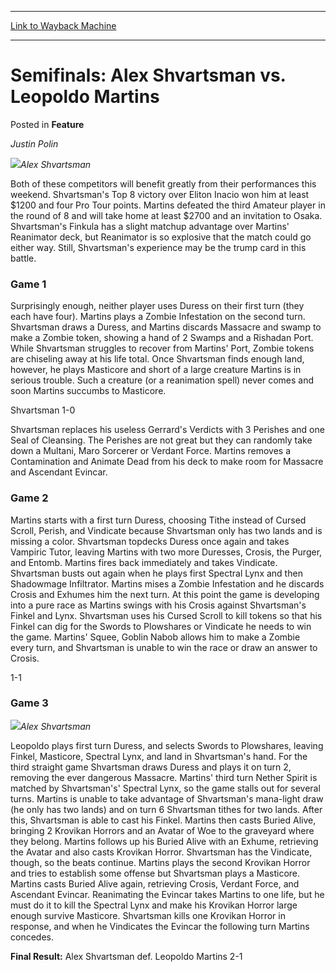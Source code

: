 
---
[Link to Wayback Machine](https://web.archive.org/web/20190605022125/https://magic.wizards.com/en/articles/archive/feature/semifinals-alex-shvartsman-vs-leopoldo-martins-2000-01-01)

[_metadata_:description]:- "Justin Polin Alex Shvartsman"
[_metadata_:generator]:- "Drupal 7 (http://drupal.org)"
[_metadata_:node]:- "958501"
[_metadata_:publish_date]:- "2000-01-01"
[_metadata_:source]:- "div-main-content"
[_metadata_:title]:- "Semifinals: Alex Shvartsman vs. Leopoldo Martins"
[_metadata_:wayback_capture_timestamp]:- "2019-06-05 02:21:25"
[_metadata_:wayback_raw_url]:- "https://web.archive.org/web/20190605022125id_/https://magic.wizards.com/en/articles/archive/feature/semifinals-alex-shvartsman-vs-leopoldo-martins-2000-01-01"
[_metadata_:wayback_url]:- "https://magic.wizards.com/en/articles/archive/feature/semifinals-alex-shvartsman-vs-leopoldo-martins-2000-01-01"
---


Semifinals: Alex Shvartsman vs. Leopoldo Martins
================================================



 Posted in **Feature**












*Justin Polin*


![](https://media.magic.wizards.com/image_legacy_migration/sideboard/images/gpcur01/a902.jpg)*Alex Shvartsman*


Both of these competitors will benefit greatly from their performances this weekend. Shvartsman's Top 8 victory over Eliton Inacio won him at least $1200 and four Pro Tour points. Martins defeated the third Amateur player in the round of 8 and will take home at least $2700 and an invitation to Osaka. Shvartsman's Finkula has a slight matchup advantage over Martins' Reanimator deck, but Reanimator is so explosive that the match could go either way. Still, Shvartsman's experience may be the trump card in this battle.


### Game 1


Surprisingly enough, neither player uses Duress on their first turn (they each have four). Martins plays a Zombie Infestation on the second turn. Shvartsman draws a Duress, and Martins discards Massacre and swamp to make a Zombie token, showing a hand of 2 Swamps and a Rishadan Port. While Shvartsman struggles to recover from Martins' Port, Zombie tokens are chiseling away at his life total. Once Shvartsman finds enough land, however, he plays Masticore and short of a large creature Martins is in serious trouble. Such a creature (or a reanimation spell) never comes and soon Martins succumbs to Masticore.


Shvartsman 1-0


Shvartsman replaces his useless Gerrard's Verdicts with 3 Perishes and one Seal of Cleansing. The Perishes are not great but they can randomly take down a Multani, Maro Sorcerer or Verdant Force. Martins removes a Contamination and Animate Dead from his deck to make room for Massacre and Ascendant Evincar.


### Game 2


Martins starts with a first turn Duress, choosing Tithe instead of Cursed Scroll, Perish, and Vindicate because Shvartsman only has two lands and is missing a color. Shvartsman topdecks Duress once again and takes Vampiric Tutor, leaving Martins with two more Duresses, Crosis, the Purger, and Entomb. Martins fires back immediately and takes Vindicate. Shvartsman busts out again when he plays first Spectral Lynx and then Shadowmage Infiltrator. Martins mises a Zombie Infestation and he discards Crosis and Exhumes him the next turn. At this point the game is developing into a pure race as Martins swings with his Crosis against Shvartsman's Finkel and Lynx. Shvartsman uses his Cursed Scroll to kill tokens so that his Finkel can dig for the Swords to Plowshares or Vindicate he needs to win the game. Martins' Squee, Goblin Nabob allows him to make a Zombie every turn, and Shvartsman is unable to win the race or draw an answer to Crosis.


1-1


### Game 3


![](https://media.magic.wizards.com/image_legacy_migration/sideboard/images/gpcur01/a890.jpg)*Alex Shvartsman*


Leopoldo plays first turn Duress, and selects Swords to Plowshares, leaving Finkel, Masticore, Spectral Lynx, and land in Shvartsman's hand. For the third straight game Shvartsman draws Duress and plays it on turn 2, removing the ever dangerous Massacre. Martins' third turn Nether Spirit is matched by Shvartsman's' Spectral Lynx, so the game stalls out for several turns. Martins is unable to take advantage of Shvartsman's mana-light draw (he only has two lands) and on turn 6 Shvartsman tithes for two lands. After this, Shvartsman is able to cast his Finkel. Martins then casts Buried Alive, bringing 2 Krovikan Horrors and an Avatar of Woe to the graveyard where they belong. Martins follows up his Buried Alive with an Exhume, retrieving the Avatar and also casts Krovikan Horror. Shvartsman has the Vindicate, though, so the beats continue. Martins plays the second Krovikan Horror and tries to establish some offense but Shvartsman plays a Masticore. Martins casts Buried Alive again, retrieving Crosis, Verdant Force, and Ascendant Evincar. Reanimating the Evincar takes Martins to one life, but he must do it to kill the Spectral Lynx and make his Krovikan Horror large enough survive Masticore. Shvartsman kills one Krovikan Horror in response, and when he Vindicates the Evincar the following turn Martins concedes.


**Final Result:** Alex Shvartsman def. Leopoldo Martins 2-1








